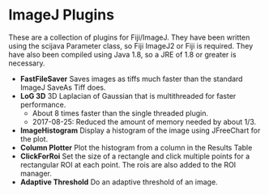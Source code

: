 

# ImageJ Plugins 

These are a collection of plugins for Fiji/ImageJ. They have been
written using the scijava Parameter class, so Fiji ImageJ2 or Fiji is
required. They have also been compiled using Java 1.8, so a JRE of 1.8
or greater is necessary.
 
 
* **FastFileSaver** Saves images as tiffs much faster than the
standard ImageJ SaveAs Tiff does.
* **LoG 3D** 3D Laplacian of Gaussian that is multithreaded for faster
performance.
    - About 8 times faster than the single threaded plugin.
    - 2017-08-25: Reduced the amount of memory needed by about 1/3.
* **ImageHistogram** Display a histogram of the image using JFreeChart
for the plot.
* **Column Plotter** Plot the histogram from a column in the Results
 Table
* **ClickForRoi** Set the size of a rectangle and click multiple points
for a rectangular ROI at each point. The rois are also added to the ROI
manager.
* **Adaptive Threshold** Do an adaptive threshold of an image.

